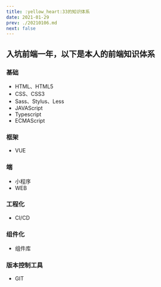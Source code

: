 ```yaml
---
title: :yellow_heart:33的知识体系
date: 2021-01-29
prev: ./20210106.md
next: false
---
```

## 入坑前端一年，以下是本人的前端知识体系
### 基础
- HTML、HTML5
- CSS、CSS3
- Sass、Stylus、Less
- JAVAScript
- Typescript
- ECMAScript
### 框架
- VUE
### 端
- 小程序
- WEB
### 工程化
- CI/CD
### 组件化
- 组件库
### 版本控制工具
- GIT

